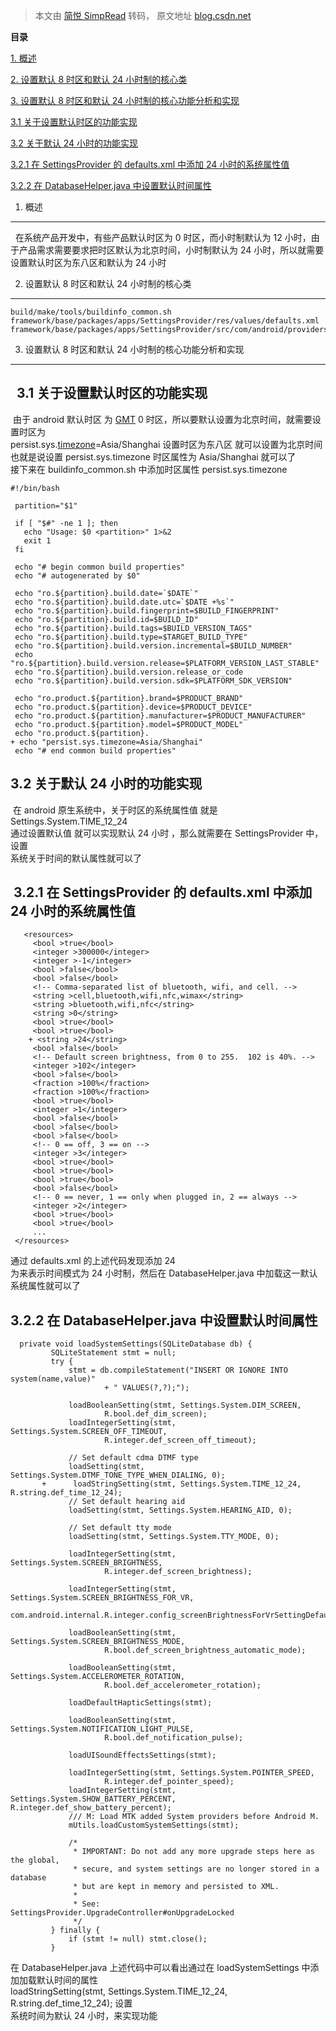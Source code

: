 > 本文由 [简悦 SimpRead](http://ksria.com/simpread/) 转码， 原文地址 [blog.csdn.net](https://blog.csdn.net/baidu_41666295/article/details/128139125)

**目录**

[1. 概述](#1.%E6%A6%82%E8%BF%B0)

[2. 设置默认 8 时区和默认 24 小时制的核心类](#t1)

[3. 设置默认 8 时区和默认 24 小时制的核心功能分析和实现](#t2)

 [3.1 关于设置默认时区的功能实现](#t3)

[3.2 关于默认 24 小时的功能实现](#t4)

 [3.2.1 在 SettingsProvider 的 defaults.xml 中添加 24 小时的系统属性值](#t5)

[3.2.2 在 DatabaseHelper.java 中设置默认时间属性](#t6)

1. 概述
-----

  在系统产品开发中，有些产品默认时区为 0 时区，而小时制默认为 12 小时，由于产品需求需要要求把时区默认为北京时间，小时制默认为 24 小时，所以就需要设置默认时区为东八区和默认为 24 小时

2. 设置默认 8 时区和默认 24 小时制的核心类
--------------------------

```
build/make/tools/buildinfo_common.sh
framework/base/packages/apps/SettingsProvider/res/values/defaults.xml
framework/base/packages/apps/SettingsProvider/src/com/android/providers/settings/DatabaseHelper.java 	
```

3. 设置默认 8 时区和默认 24 小时制的核心功能分析和实现
--------------------------------

  3.1 关于设置默认时区的功能实现
-------------------

 由于 android 默认时区 为 [GMT](https://so.csdn.net/so/search?q=GMT&spm=1001.2101.3001.7020) 0 时区，所以要默认设置为北京时间，就需要设置时区为  
persist.sys.[timezone](https://so.csdn.net/so/search?q=timezone&spm=1001.2101.3001.7020)=Asia/Shanghai 设置时区为东八区 就可以设置为北京时间  
也就是说设置 persist.sys.timezone 时区属性为 Asia/Shanghai 就可以了  
接下来在 buildinfo_common.sh 中添加时区属性 persist.sys.timezone

```
#!/bin/bash
 
 partition="$1"
 
 if [ "$#" -ne 1 ]; then
   echo "Usage: $0 <partition>" 1>&2
   exit 1
 fi
 
 echo "# begin common build properties"
 echo "# autogenerated by $0"
 
 echo "ro.${partition}.build.date=`$DATE`"
 echo "ro.${partition}.build.date.utc=`$DATE +%s`"
 echo "ro.${partition}.build.fingerprint=$BUILD_FINGERPRINT"
 echo "ro.${partition}.build.id=$BUILD_ID"
 echo "ro.${partition}.build.tags=$BUILD_VERSION_TAGS"
 echo "ro.${partition}.build.type=$TARGET_BUILD_TYPE"
 echo "ro.${partition}.build.version.incremental=$BUILD_NUMBER"
 echo "ro.${partition}.build.version.release=$PLATFORM_VERSION_LAST_STABLE"
 echo "ro.${partition}.build.version.release_or_code
 echo "ro.${partition}.build.version.sdk=$PLATFORM_SDK_VERSION"
 
 echo "ro.product.${partition}.brand=$PRODUCT_BRAND"
 echo "ro.product.${partition}.device=$PRODUCT_DEVICE"
 echo "ro.product.${partition}.manufacturer=$PRODUCT_MANUFACTURER"
 echo "ro.product.${partition}.model=$PRODUCT_MODEL"
 echo "ro.product.${partition}.
+ echo "persist.sys.timezone=Asia/Shanghai"
 echo "# end common build properties"
```

3.2 关于默认 24 小时的功能实现
-------------------

 在 android 原生系统中，关于时区的系统属性值 就是 Settings.System.TIME_12_24  
通过设置默认值 就可以实现默认 24 小时 ，那么就需要在 SettingsProvider 中，设置  
系统关于时间的默认属性就可以了

 3.2.1 在 SettingsProvider 的 defaults.xml 中添加 24 小时的系统属性值
--------------------------------------------------------

```
   <resources>
     <bool >true</bool>
     <integer >300000</integer>
     <integer >-1</integer>
     <bool >false</bool>
     <bool >false</bool>
     <!-- Comma-separated list of bluetooth, wifi, and cell. -->
     <string >cell,bluetooth,wifi,nfc,wimax</string>
     <string >bluetooth,wifi,nfc</string>
     <string >0</string>
     <bool >true</bool>
     <bool >true</bool>
    + <string >24</string>
     <bool >false</bool>
     <!-- Default screen brightness, from 0 to 255.  102 is 40%. -->
     <integer >102</integer>
     <bool >false</bool>
     <fraction >100%</fraction>
     <fraction >100%</fraction>
     <bool >true</bool>
     <integer >1</integer>
     <bool >false</bool>
     <bool >false</bool>
     <bool >false</bool>
     <!-- 0 == off, 3 == on -->
     <integer >3</integer>
     <bool >true</bool>
     <bool >true</bool>
     <bool >true</bool>
     <bool >false</bool>
     <!-- 0 == never, 1 == only when plugged in, 2 == always -->
     <integer >2</integer>
     <bool >true</bool>
     <bool >true</bool>
	 ...
 </resources>
```

通过 defaults.xml 的上述代码发现添加 <string >24</string>  
为来表示时间模式为 24 小时制，然后在 DatabaseHelper.java 中加载这一默认系统属性就可以了

3.2.2 在 DatabaseHelper.java 中设置默认时间属性
-------------------------------------

```
  private void loadSystemSettings(SQLiteDatabase db) {
         SQLiteStatement stmt = null;
         try {
             stmt = db.compileStatement("INSERT OR IGNORE INTO system(name,value)"
                     + " VALUES(?,?);");
 
             loadBooleanSetting(stmt, Settings.System.DIM_SCREEN,
                     R.bool.def_dim_screen);
             loadIntegerSetting(stmt, Settings.System.SCREEN_OFF_TIMEOUT,
                     R.integer.def_screen_off_timeout);
 
             // Set default cdma DTMF type
             loadSetting(stmt, Settings.System.DTMF_TONE_TYPE_WHEN_DIALING, 0);
       +      loadStringSetting(stmt, Settings.System.TIME_12_24, R.string.def_time_12_24);
             // Set default hearing aid
             loadSetting(stmt, Settings.System.HEARING_AID, 0);
 
             // Set default tty mode
             loadSetting(stmt, Settings.System.TTY_MODE, 0);
 
             loadIntegerSetting(stmt, Settings.System.SCREEN_BRIGHTNESS,
                     R.integer.def_screen_brightness);
 
             loadIntegerSetting(stmt, Settings.System.SCREEN_BRIGHTNESS_FOR_VR,
                     com.android.internal.R.integer.config_screenBrightnessForVrSettingDefault);
 
             loadBooleanSetting(stmt, Settings.System.SCREEN_BRIGHTNESS_MODE,
                     R.bool.def_screen_brightness_automatic_mode);
 
             loadBooleanSetting(stmt, Settings.System.ACCELEROMETER_ROTATION,
                     R.bool.def_accelerometer_rotation);
 
             loadDefaultHapticSettings(stmt);
 
             loadBooleanSetting(stmt, Settings.System.NOTIFICATION_LIGHT_PULSE,
                     R.bool.def_notification_pulse);
 
             loadUISoundEffectsSettings(stmt);
 
             loadIntegerSetting(stmt, Settings.System.POINTER_SPEED,
                     R.integer.def_pointer_speed);
             loadIntegerSetting(stmt, Settings.System.SHOW_BATTERY_PERCENT, R.integer.def_show_battery_percent);
             /// M: Load MTK added System providers before Android M.
             mUtils.loadCustomSystemSettings(stmt);
 
             /*
              * IMPORTANT: Do not add any more upgrade steps here as the global,
              * secure, and system settings are no longer stored in a database
              * but are kept in memory and persisted to XML.
              *
              * See: SettingsProvider.UpgradeController#onUpgradeLocked
              */
         } finally {
             if (stmt != null) stmt.close();
         }
```

在 DatabaseHelper.java 上述代码中可以看出通过在 loadSystemSettings 中添加加载默认时间的属性  
loadStringSetting(stmt, Settings.System.TIME_12_24, R.string.def_time_12_24); 设置  
系统时间为默认 24 小时，来实现功能
